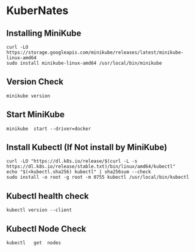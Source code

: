 # KuberNates

## Installing MiniKube 
```
curl -LO https://storage.googleapis.com/minikube/releases/latest/minikube-linux-amd64
sudo install minikube-linux-amd64 /usr/local/bin/minikube
```

## Version Check 
```
minikube version
```

## Start MiniKube
```
minikube  start --driver=docker
```

## Install Kubectl (If Not install by MiniKube)
```
curl -LO "https://dl.k8s.io/release/$(curl -L -s https://dl.k8s.io/release/stable.txt)/bin/linux/amd64/kubectl"
echo "$(<kubectl.sha256) kubectl" | sha256sum --check
sudo install -o root -g root -m 0755 kubectl /usr/local/bin/kubectl
```
## Kubectl health check
```
kubectl version --client
```

## Kubectl Node Check
```
kubectl   get  nodes
```

